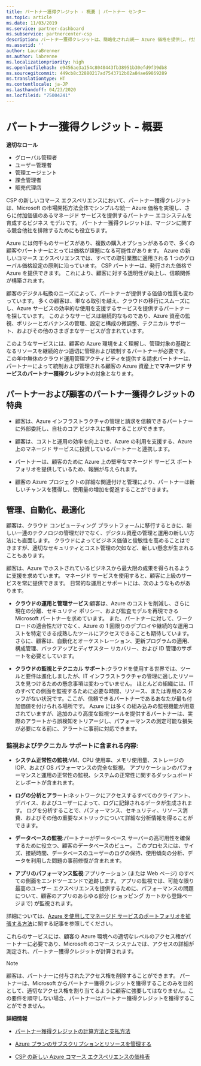 ```yaml
---
title: パートナー獲得クレジット - 概要 | パートナー センター
ms.topic: article
ms.date: 11/03/2019
ms.service: partner-dashboard
ms.subservice: partnercenter-csp
description: パートナー獲得クレジットは、簡略化された統一 Azure 価格を提供し、付加価値のあるマネージド サービスを実現し、利益に対する競争を排除します。
ms.assetid: ''
author: LauraBrenner
ms.author: labrenne
ms.localizationpriority: high
ms.openlocfilehash: e9456ae3a154c8040443fb38951b30efd9f39db8
ms.sourcegitcommit: 449cb8c32880217ad7543712b02a84ae69869289
ms.translationtype: HT
ms.contentlocale: ja-JP
ms.lasthandoff: 04/23/2020
ms.locfileid: "75004241"
---
```

# <a name="partner-earned-credit---overview"></a>パートナー獲得クレジット - 概要

**適切なロール**
-   グローバル管理者
-   ユーザー管理者
-   管理エージェント
-   課金管理者
-   販売代理店

CSP の新しいコマース エクスペリエンスにおいて、パートナー獲得クレジットは、Microsoft の市場開拓方法全体でシンプルな統一 Azure 価格を実現し、さらに付加価値のあるマネージド サービスを提供するパートナー エコシステムを育成するビジネス モデルです。 パートナー獲得クレジットは、マージンに関する競合他社を排除するためにも役立ちます。 

Azure には何千ものサービスがあり、複数の購入オプションがあるので、多くの顧客やパートナーにとっては価格が課題になる可能性があります。 Azure の新しいコマース エクスペリエンスでは、すべての取引業務に適用される 1 つのグローバル価格設定の原則に沿っています。 CSP パートナーは、発行された価格で Azure を提供できます。 これにより、顧客に対する透明性が向上し、信頼関係が構築されます。 

顧客のデジタル転換のニーズによって、パートナーが提供する価値の性質も変わっています。 多くの顧客は、単なる取引を越え、クラウドの移行にスムーズにし、Azure サービスの効率的な使用を支援するサービスを提供するパートナーを探しています。 このようなサービスは継続的なものであり、Azure 資産の監視、ポリシーとガバナンスの管理、設定と構成の微調整、テクニカル サポート、およびその他のさまざまなサービスが含まれています。 

このようなサービスには、顧客の Azure 環境をよく理解し、管理対象の基礎となるリソースを継続的かつ適切に管理および統制するパートナーが必要です。 この年中無休のクラウド運用管理アクティビティを提供する請求パートナーは、パートナーによって統制および管理される顧客の Azure 資産上で**マネージド サービスのパートナー獲得クレジット**の対象となります。 


## <a name="benefits-of-the-partner-earned-credit-for-partners-and-customers"></a>パートナーおよび顧客のパートナー獲得クレジットの特典

- 顧客は、Azure インフラストラクチャの管理と請求を信頼できるパートナーに外部委託し、自社のコア ビジネスに集中することができます。

- 顧客は、コストと運用の効率を向上させ、Azure の利用を支援する、Azure 上のマネージド サービスに投資しているパートナーと連携します。

- パートナーは、顧客のために Azure 上の堅牢なマネージド サービス ポートフォリオを提供しているため、報酬が与えられます。  

- 顧客の Azure プロジェクトの詳細な関連付けと管理により、パートナーは新しいチャンスを獲得し、使用量の増加を促進することができます。 

## <a name="manage-automate-and-optimize"></a>管理、自動化、最適化

顧客は、クラウド コンピューティング プラットフォームに移行するときに、新しい一連のテクノロジの管理だけでなく、デジタル資産の管理と運用の新しい方法にも直面します。 クラウドによってビジネス価値と俊敏性を高めることはできますが、適切なセキュリティとコスト管理の欠如など、新しい懸念が生まれることもあります。 

顧客は、Azure でホストされているビジネスから最大限の成果を得られるように支援を求めています。 マネージド サービスを使用すると、顧客に上級のサービスを常に提供できます。 日常的な運用とサポートには、次のようなものがあります。

- **クラウドの運用と管理サービス**:顧客は、Azure のコストを削減し、さらに現在の分離、セキュリティ ポリシー、および監査モデルを再現できる Microsoft パートナーを求めています。 また、パートナーに対して、ワークロードの適合性だけでなく、Azure の 1 回限りのデプロイや継続的な運用コストを特定できる成熟したツールにアクセスできることも期待しています。 さらに、顧客は、自動化とオーケストレーション、更新プログラムの適用、構成管理、バックアップとディザスター リカバリー、および ID 管理のサポートを必要としています。 

- **クラウドの監視とテクニカル サポート**:クラウドを使用する世界では、ツールと要件は進化しましたが、IT インフラストラクチャの管理に適したリソースを見つけるための懸念事項は変わっていません。 ほとんどの組織には、IT のすべての側面を監視するために必要な時間、リソース、または専用のスタッフがない状況です。ここが、信頼できるパートナーであるあなたが最も付加価値を付けられる場所です。 Azure には多くの組み込みの監視機能が用意されていますが、追加のより高度な監視ツールを提供するパートナーは、実際のアラートから誤検知をトリアージし、パフォーマンスの測定可能な損失が必要になる前に、アラートに事前に対応できます。 


### <a name="included-in-monitoring-and-technical-support"></a>監視およびテクニカル サポートに含まれる内容:

- **システム正常性の監視**:VM、CPU 使用率、メモリ使用量、ストレージの IOP、および OS パフォーマンスの完全な監視。 アプリケーションのパフォーマンスと運用の正常性の監視、システムの正常性に関するダッシュボードとレポートが含まれます。

- **ログの分析とアラート**:ネットワークにアクセスするすべてのクライアント、デバイス、およびユーザーによって、ログに記録されるデータが生成されます。 ログを分析することで、パフォーマンス、セキュリティ、リソース消費、およびその他の重要なメトリックについて詳細な分析情報を得ることができます。

- **データベースの監視**:パートナーがデータベース サーバーの高可用性を確保するために役立つ、顧客のデータベースのビュー。 このプロセスには、サイズ、接続時間、データベースのユーザーのログの保持、使用傾向の分析、データを利用した問題の事前修復が含まれます。

- **アプリのパフォーマンス監視**:アプリケーション (または Web ページ) のすべての側面をエンドツーエンドで追跡します。 アプリの監視では、可能な限り最高のユーザー エクスペリエンスを提供するために、パフォーマンスの問題について、顧客のアプリのあらゆる部分 (ショッピング カートから登録ページまで) が監視されます。

詳細については、[Azure を使用してマネージド サービスのポートフォリオを拡張する方法](https://partner.microsoft.com/campaigns/cloud-playbooks-thank-you)に関する記事を参照してください。

これらのサービスには、顧客の Azure 環境への適切なレベルのアクセス権がパートナーに必要であり、Microsoft のコマース システムでは、アクセスの詳細が測定され、パートナー獲得クレジットが計算されます。  

>[!Note]
>顧客は、パートナーに付与されたアクセス権を削除することができます。 パートナーは、Microsoft からパートナー獲得クレジットを獲得することのみを目的として、適切なアクセス権を割り当てるように顧客に強要してはなりません。この要件を順守しない場合、パートナーはパートナー獲得クレジットを獲得することができません。

**詳細情報**

- [パートナー獲得クレジットの計算方法と支払方法](partner-earned-credit-explanation.md)

- [Azure プランのサブスクリプションとリソースを管理する](azure-plan-manage.md)

- [CSP の新しい Azure コマース エクスペリエンスの価格表](azure-plan-price-list.md)

